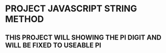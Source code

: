 # PROJECT JAVASCRIPT STRING METHOD

## THIS PROJECT WILL SHOWING THE PI DIGIT AND WILL BE FIXED TO USEABLE PI